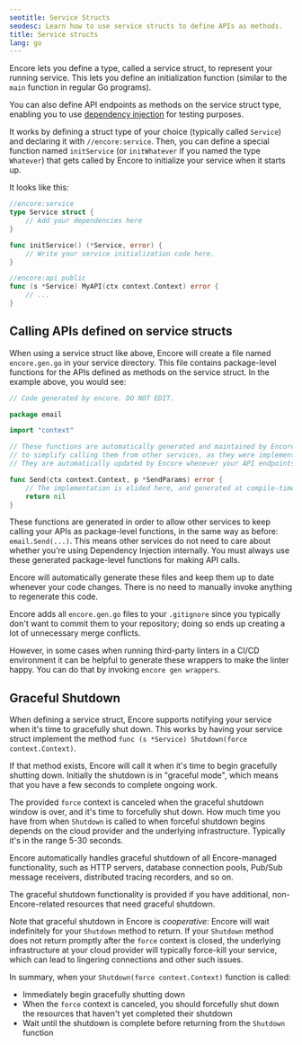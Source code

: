 ```yaml
---
seotitle: Service Structs
seodesc: Learn how to use service structs to define APIs as methods.
title: Service structs
lang: go
---
```


Encore lets you define a type, called a service struct, to represent your running service. This lets you define an initialization function (similar to the `main` function in regular Go programs).

You can also define API endpoints as methods on the service struct type, enabling you to use [dependency injection](/docs/how-to/dependency-injection) for testing purposes.

It works by defining a struct type of your choice (typically called `Service`)
and declaring it with `//encore:service`.
Then, you can define a special function named `initService`
(or `initWhatever` if you named the type `Whatever`)
that gets called by Encore to initialize your service when it starts up.

It looks like this:
```go
//encore:service
type Service struct {
	// Add your dependencies here
}

func initService() (*Service, error) {
	// Write your service initialization code here.
}

//encore:api public
func (s *Service) MyAPI(ctx context.Context) error {
	// ...
}
```

## Calling APIs defined on service structs

When using a service struct like above, Encore will create a file named `encore.gen.go`
in your service directory. This file contains package-level functions for the APIs defined
as methods on the service struct. In the example above, you would see:

```go
// Code generated by encore. DO NOT EDIT.

package email

import "context"

// These functions are automatically generated and maintained by Encore
// to simplify calling them from other services, as they were implemented as methods.
// They are automatically updated by Encore whenever your API endpoints change.

func Send(ctx context.Context, p *SendParams) error {
	// The implementation is elided here, and generated at compile-time by Encore.
	return nil
}
```

These functions are generated in order to allow other services to keep calling your
APIs as package-level functions, in the same way as before: `email.Send(...)`.
This means other services do not need to care about whether you're using Dependency Injection
internally. You must always use these generated package-level functions for making API calls.

<Callout type="info">

Encore will automatically generate these files and keep them up to date
whenever your code changes. There is no need to manually invoke anything
to regenerate this code.

</Callout>

Encore adds all `encore.gen.go` files to your `.gitignore` since you typically
don't want to commit them to your repository; doing so ends up creating
a lot of unnecessary merge conflicts.

However, in some cases when running third-party linters in a CI/CD environment
it can be helpful to generate these wrappers to make the linter happy.
You can do that by invoking `encore gen wrappers`.

## Graceful Shutdown

When defining a service struct, Encore supports notifying
your service when it's time to gracefully shut down. This works
by having your service struct implement the method
`func (s *Service) Shutdown(force context.Context)`.

If that method exists, Encore will call it when it's time to begin
gracefully shutting down. Initially the shutdown is in "graceful mode",
which means that you have a few seconds to complete ongoing work.

The provided `force` context is canceled when the graceful shutdown window
is over, and it's time to forcefully shut down. How much time you have
from when `Shutdown` is called to when forceful shutdown begins depends on the
cloud provider and the underlying infrastructure. Typically it's in the range 5-30 seconds.

<Callout type="info">

Encore automatically handles graceful shutdown of all Encore-managed
functionality, such as HTTP servers, database connection pools,
Pub/Sub message receivers, distributed tracing recorders, and so on.

The graceful shutdown functionality is provided if you have additional,
non-Encore-related resources that need graceful shutdown.

</Callout>

Note that graceful shutdown in Encore is *cooperative*: Encore will wait indefinitely
for your `Shutdown` method to return. If your `Shutdown` method does not return promptly
after the `force` context is closed, the underlying infrastructure at your cloud provider
will typically force-kill your service, which can lead to lingering connections and other
such issues.

In summary, when your `Shutdown(force context.Context)` function is called:

- Immediately begin gracefully shutting down
- When the `force` context is canceled, you should forcefully shut down
  the resources that haven't yet completed their shutdown
- Wait until the shutdown is complete before returning from the `Shutdown` function
